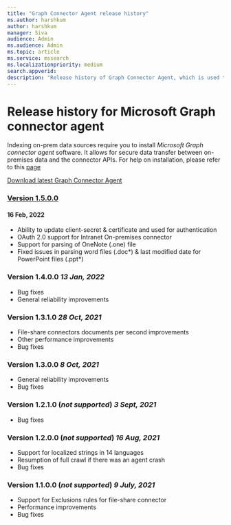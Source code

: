 ```yaml
--- 
title: "Graph Connector Agent release history" 
ms.author: harshkum 
author: harshkum
manager: Siva
audience: Admin
ms.audience: Admin 
ms.topic: article 
ms.service: mssearch 
ms.localizationpriority: medium 
search.appverid: 
description: "Release history of Graph Connector Agent, which is used to index the on-premises data sources using Microsoft built Graph connectors" 
--- 
```


# Release history for Microsoft Graph connector agent

Indexing on-prem data sources require you to install *Microsoft Graph connector agent* software. It allows for secure data transfer between on-premises data and the connector APIs. For help on installation, please refer to this [page](graph-connector-agent.md#installation)

[Download latest Graph Connector Agent](https://aka.ms/gcadownload)

### [Version 1.5.0.0](https://aka.ms/gcadownload)
####  16 Feb, 2022

* Ability to update client-secret & certificate and used for authentication 
* OAuth 2.0 support for Intranet On-premises connector 
* Support for parsing of OneNote (.one) file 
* Fixed issues in parsing word files (.doc*) & last modified date for PowerPoint files (.ppt*) 

### Version 1.4.0.0 *13 Jan, 2022*

* Bug fixes
* General reliability improvements

### Version 1.3.1.0 *28 Oct, 2021*

* File-share connectors documents per second improvements
* Other performance improvements
* Bug fixes

### Version 1.3.0.0 *8 Oct, 2021*

* General reliability improvements
* Bug fixes

### Version 1.2.1.0 (*not supported*) *3 Sept, 2021*

* Bug fixes

### Version 1.2.0.0 (*not supported*) *16 Aug, 2021*

* Support for localized strings in 14 languages
* Resumption of full crawl if there was an agent crash
* Bug fixes

### Version 1.1.0.0 (*not supported*) *9 July, 2021*

* Support for Exclusions rules for file-share connector
* Performance improvements
* Bug fixes
